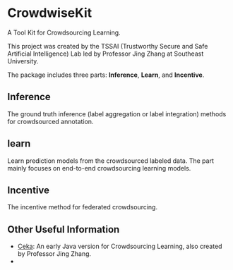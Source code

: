 # CrowdwiseKit
A Tool Kit for Crowdsourcing Learning.

This project was created by the TSSAI (Trustworthy Secure and Safe Artificial Intelligence) Lab led by Professor Jing Zhang at Southeast University.

The package includes three parts: **Inference**, **Learn**, and **Incentive**.

## Inference
The ground truth inference (label aggregation or label integration) methods for crowdsourced annotation.


## learn
Learn prediction models from the crowdsourced labeled data. The part mainly focuses on end-to-end crowdsourcing learning models.

## Incentive
The incentive method for federated crowdsourcing.

## Other Useful Information
- [Ceka](https://ceka.sourceforge.net/): An early Java version for Crowdsourcing Learning, also created by Professor Jing Zhang.
- 
